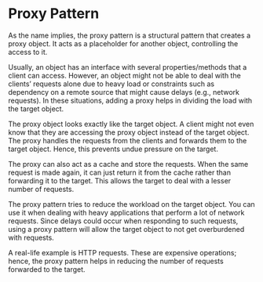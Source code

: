 # Proxy Pattern

As the name implies, the proxy pattern is a structural pattern that creates a proxy object. It acts as a placeholder for
another object, controlling the access to it.

Usually, an object has an interface with several properties/methods that a client can access. However, an object might
not be able to deal with the clients’ requests alone due to heavy load or constraints such as dependency on a remote
source that might cause delays (e.g., network requests). In these situations, adding a proxy helps in dividing the load
with the target object.

The proxy object looks exactly like the target object. A client might not even know that they are accessing the proxy
object instead of the target object. The proxy handles the requests from the clients and forwards them to the target
object. Hence, this prevents undue pressure on the target.

The proxy can also act as a cache and store the requests. When the same request is made again, it can just return it
from the cache rather than forwarding it to the target. This allows the target to deal with a lesser number of requests.

The proxy pattern tries to reduce the workload on the target object. You can use it when dealing with heavy applications
that perform a lot of network requests. Since delays could occur when responding to such requests, using a proxy pattern
will allow the target object to not get overburdened with requests.

A real-life example is HTTP requests. These are expensive operations; hence, the proxy pattern helps in reducing the
number of requests forwarded to the target.